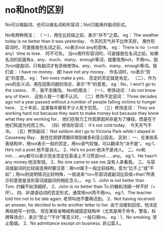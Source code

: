 # no和not的区别

No可以做副词，也可以做名词和形容词；Not只能用作副词形式。

No有两种用法：
（ 一）、用在比较级之前，表示“并不”之意。
eg： The weather today is no better than it was yesterday．
今天的天气并不比昨天好。
用作形容词时，可直接放在名词之前，no表示not any的意味。
eg： There is no（=not any）time to lose． 时不可失。
当no用作形容词时，可直接放在名词之前，如果名词的前面有a、any、much、many、enough等词，就要改用not，不用no，因为not是副词，只有副词才有资格修饰a、any、much、many、enough等词。我们说：
I have no money．或I have not any money．
作名词时，no表示“否定”的意思。
eg： Two noes make a yes．
否定的否定就是肯定。
（二）、作为yes的反义词，用在回答问题的场合，表示“不”的意思。
eg：No，I won't go to the casino． 不，我不去赌场。
Not的用法：
（一）、修饰动词：I do not know any of them． 这些人我一个都不认识。
（二）修饰不定冠词：
Three decades ago not a year passed without a number of people falling victims to hunger here． 三十年前，这里每年都有不少人死于饥荒。
（三）修饰连词：
They are working hard not because they want to make money but because they know what they are working for．
他们在努力工作其原因并非是为了赚钱，而是在于他们知道为何而工作。
（四）修饰形容词： It's not cold today． 今天天气不冷。
（五）修饰副词：
Not seldom did I go to Victoria Park while I stayed in Causeway Bay．
我住在铜锣湾期间常到维多利亚公园去。
区别：
一、在某些系表结构中，用not表示一般的否定，用no语气较强，可以翻译为“决不是”。
eg:1、He’s not a poet.他不是诗人。
2、He’s no poet.他决不是诗人。
二、no和not......any都可以表示完全否定在英语上不习惯说not......any。
eg:1、He hasn’t any money.他没有钱。
2、No one came to see me.没有人来看我。
三、与容词或副词的比较级连用时要注意：用not属于一般比较结构，意为“比不上”或“不如”；用no则说明情况比较特殊，一般说来“no+形容词或副词比较级+than”所表示的意思是该形容词或副词的相反含义。、
eg: 1、John is not better than Tom. 约翰不如汤姆好。
2、John is no better than To.约翰和汤姆一样不好（=坏）。
四、非谓语动词的否定形式，通常用not而不用no。
eg:1、The teacher told him not to be late again. 老师叫他不要再迟到。
2、Not having received an answer, he decided to write another letter to her. 由于没接到回信，他决定再给她写一封信。
但在某些省略结构或固定结构中（尤其是用于命令，警告，标牌等场合），表示“禁止”“不许”等意义时，一般只用no。
eg：1、No smoking. 禁止吸烟。
2、No admittance except on business. 非公莫入。
